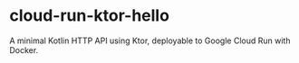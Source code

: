 # cloud-run-ktor-hello
A minimal Kotlin HTTP API using Ktor, deployable to Google Cloud Run with Docker.
